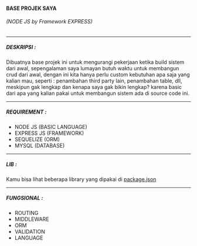 #### BASE PROJEK SAYA 
###### (NODE JS by Framework EXPRESS)
------------
##### DESKRIPSI :
Dibuatnya base projek ini untuk mengurangi pekerjaan ketika build sistem dari awal, sepengalaman saya lumayan butuh waktu untuk membangun crud dari awal, dengan ini kita hanya perlu custom kebutuhan apa saja yang kalian mau, seperti : penambahan third party lain, penambahan table, dll, meskipun gak lengkap dan kenapa saya gak bikin lengkap? karena basic dari apa yang kalian pakai untuk membangun sistem ada di source code ini.

------------
##### REQUIREMENT :
- NODE JS (BASIC LANGUAGE)
- EXPRESS JS (FRAMEWORK)
- SEQUELIZE (ORM)
- MYSQL (DATABASE)
------------


##### LIB :
Kamu bisa lihat beberapa library yang dipakai di [package.json](https://github.com/dimaskumara11/expressjs-api-base-projekku/blob/development/package.json "package.json")

------------

##### FUNGSIONAL :
- ROUTING
- MIDDLEWARE
- ORM
- VALIDATION
- LANGUAGE

